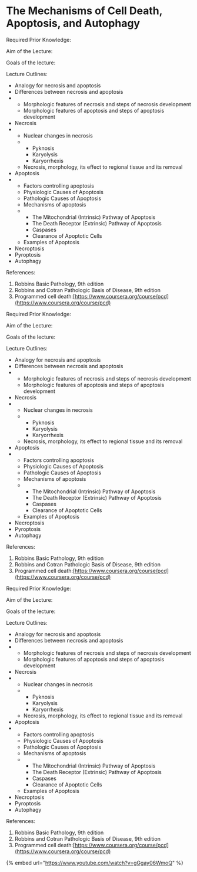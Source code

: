 # The Mechanisms of Cell Death, Apoptosis, and Autophagy

Required Prior Knowledge:

Aim of the Lecture:

Goals of the lecture:

Lecture Outlines:

* Analogy for necrosis and apoptosis
* Differences between necrosis and apoptosis
* * Morphologic features of necrosis and steps of necrosis development
  * Morphologic features of apoptosis and steps of apoptosis development
* Necrosis
* * Nuclear changes in necrosis
  * * Pyknosis
    * Karyolysis
    * Karyorrhexis
  * Necrosis, morphology, its effect to regional tissue and its removal
* Apoptosis
* * Factors controlling apoptosis
  * Physiologic Causes of Apoptosis
  * Pathologic Causes of Apoptosis
  * Mechanisms of apoptosis
  * * The Mitochondrial \(Intrinsic\) Pathway of Apoptosis
    * The Death Receptor \(Extrinsic\) Pathway of Apoptosis
    * Caspases
    * Clearance of Apoptotic Cells
  * Examples of Apoptosis
* Necroptosis
* Pyroptosis
* Autophagy

References:

1. Robbins Basic Pathology, 9th edition
2. Robbins and Cotran Pathologic Basis of Disease, 9th edition
3. Programmed cell death:[https://www.coursera.org/course/pcd](https://www.coursera.org/course/pcd)

Required Prior Knowledge:

Aim of the Lecture:

Goals of the lecture:

Lecture Outlines:

* Analogy for necrosis and apoptosis
* Differences between necrosis and apoptosis
* * Morphologic features of necrosis and steps of necrosis development
  * Morphologic features of apoptosis and steps of apoptosis development
* Necrosis
* * Nuclear changes in necrosis
  * * Pyknosis
    * Karyolysis
    * Karyorrhexis
  * Necrosis, morphology, its effect to regional tissue and its removal
* Apoptosis
* * Factors controlling apoptosis
  * Physiologic Causes of Apoptosis
  * Pathologic Causes of Apoptosis
  * Mechanisms of apoptosis
  * * The Mitochondrial \(Intrinsic\) Pathway of Apoptosis
    * The Death Receptor \(Extrinsic\) Pathway of Apoptosis
    * Caspases
    * Clearance of Apoptotic Cells
  * Examples of Apoptosis
* Necroptosis
* Pyroptosis
* Autophagy

References:

1. Robbins Basic Pathology, 9th edition
2. Robbins and Cotran Pathologic Basis of Disease, 9th edition
3. Programmed cell death:[https://www.coursera.org/course/pcd](https://www.coursera.org/course/pcd)





Required Prior Knowledge:

Aim of the Lecture:

Goals of the lecture:

Lecture Outlines:

* Analogy for necrosis and apoptosis
* Differences between necrosis and apoptosis
* * Morphologic features of necrosis and steps of necrosis development
  * Morphologic features of apoptosis and steps of apoptosis development
* Necrosis
* * Nuclear changes in necrosis
  * * Pyknosis
    * Karyolysis
    * Karyorrhexis
  * Necrosis, morphology, its effect to regional tissue and its removal
* Apoptosis
* * Factors controlling apoptosis
  * Physiologic Causes of Apoptosis
  * Pathologic Causes of Apoptosis
  * Mechanisms of apoptosis
  * * The Mitochondrial \(Intrinsic\) Pathway of Apoptosis
    * The Death Receptor \(Extrinsic\) Pathway of Apoptosis
    * Caspases
    * Clearance of Apoptotic Cells
  * Examples of Apoptosis
* Necroptosis
* Pyroptosis
* Autophagy

References:

1. Robbins Basic Pathology, 9th edition
2. Robbins and Cotran Pathologic Basis of Disease, 9th edition
3. Programmed cell death:[https://www.coursera.org/course/pcd](https://www.coursera.org/course/pcd)



{% embed url="https://www.youtube.com/watch?v=gGgay06WmoQ" %}



